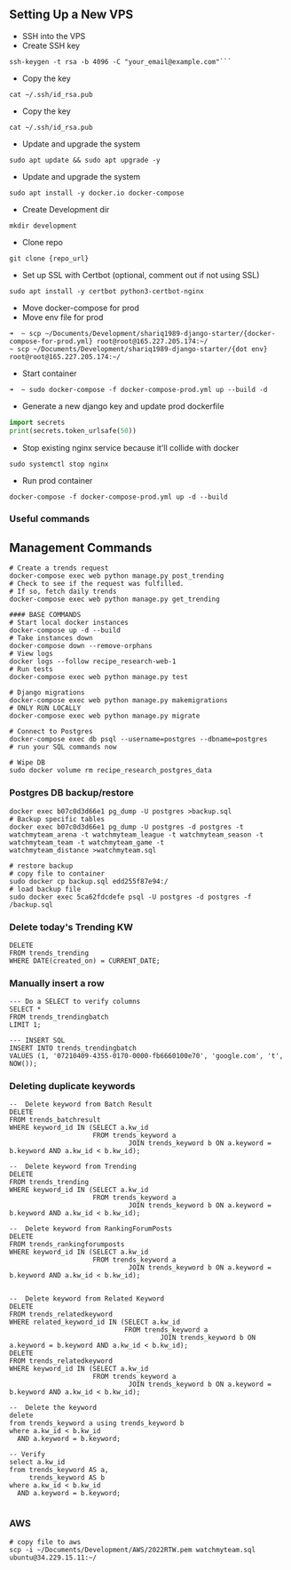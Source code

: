 ## Setting Up a New VPS

- SSH into the VPS
- Create SSH key
```shell
ssh-keygen -t rsa -b 4096 -C "your_email@example.com"```
```
- Copy the key
```shell
cat ~/.ssh/id_rsa.pub
```
- Copy the key
```shell
cat ~/.ssh/id_rsa.pub
```
- Update and upgrade the system
```shell
sudo apt update && sudo apt upgrade -y
```
- Update and upgrade the system
```shell
sudo apt install -y docker.io docker-compose
```

- Create Development dir
```shell
mkdir development
```

- Clone repo
```shell
git clone {repo_url}
```

- Set up SSL with Certbot (optional, comment out if not using SSL)
```shell
sudo apt install -y certbot python3-certbot-nginx
```

- Move docker-compose for prod
- Move env file for prod
```shell
➜  ~ scp ~/Documents/Development/shariq1989-django-starter/{docker-compose-for-prod.yml} root@root@165.227.205.174:~/
~ scp ~/Documents/Development/shariq1989-django-starter/{dot env} root@root@165.227.205.174:~/
```

- Start container
```shell
➜  ~ sudo docker-compose -f docker-compose-prod.yml up --build -d
```

- Generate a new django key and update prod dockerfile
```python
import secrets
print(secrets.token_urlsafe(50))
```

- Stop existing nginx service because it'll collide with docker
```shell
sudo systemctl stop nginx
```

- Run prod container
```shell
docker-compose -f docker-compose-prod.yml up -d --build
```



### Useful commands

## Management Commands
```shell
# Create a trends request
docker-compose exec web python manage.py post_trending
# Check to see if the request was fulfilled.
# If so, fetch daily trends
docker-compose exec web python manage.py get_trending

```

```shell
#### BASE COMMANDS
# Start local docker instances
docker-compose up -d --build
# Take instances down
docker-compose down --remove-orphans
# View logs
docker logs --follow recipe_research-web-1
# Run tests
docker-compose exec web python manage.py test

# Django migrations
docker-compose exec web python manage.py makemigrations
# ONLY RUN LOCALLY
docker-compose exec web python manage.py migrate

# Connect to Postgres
docker-compose exec db psql --username=postgres --dbname=postgres
# run your SQL commands now

# Wipe DB
sudo docker volume rm recipe_research_postgres_data

```

### Postgres DB backup/restore

```shell
docker exec b07c0d3d66e1 pg_dump -U postgres >backup.sql
# Backup specific tables
docker exec b07c0d3d66e1 pg_dump -U postgres -d postgres -t watchmyteam_arena -t watchmyteam_league -t watchmyteam_season -t watchmyteam_team -t watchmyteam_game -t
watchmyteam_distance >watchmyteam.sql

# restore backup
# copy file to container
sudo docker cp backup.sql edd255f87e94:/
# load backup file
sudo docker exec 5ca62fdcdefe psql -U postgres -d postgres -f /backup.sql

```

### Delete today's Trending KW

```postgresql
DELETE
FROM trends_trending
WHERE DATE(created_on) = CURRENT_DATE;
```
### Manually insert a row

```postgresql
--- Do a SELECT to verify columns
SELECT *
FROM trends_trendingbatch
LIMIT 1;

--- INSERT SQL
INSERT INTO trends_trendingbatch
VALUES (1, '07210409-4355-0170-0000-fb6660100e70', 'google.com', 't', NOW());
```
### Deleting duplicate keywords

```postgresql
--  Delete keyword from Batch Result
DELETE
FROM trends_batchresult
WHERE keyword_id IN (SELECT a.kw_id
                     FROM trends_keyword a
                              JOIN trends_keyword b ON a.keyword = b.keyword AND a.kw_id < b.kw_id);

--  Delete keyword from Trending
DELETE
FROM trends_trending
WHERE keyword_id IN (SELECT a.kw_id
                     FROM trends_keyword a
                              JOIN trends_keyword b ON a.keyword = b.keyword AND a.kw_id < b.kw_id);

--  Delete keyword from RankingForumPosts
DELETE
FROM trends_rankingforumposts
WHERE keyword_id IN (SELECT a.kw_id
                     FROM trends_keyword a
                              JOIN trends_keyword b ON a.keyword = b.keyword AND a.kw_id < b.kw_id);


--  Delete keyword from Related Keyword 
DELETE
FROM trends_relatedkeyword
WHERE related_keyword_id IN (SELECT a.kw_id
                             FROM trends_keyword a
                                      JOIN trends_keyword b ON a.keyword = b.keyword AND a.kw_id < b.kw_id);
DELETE
FROM trends_relatedkeyword
WHERE keyword_id IN (SELECT a.kw_id
                     FROM trends_keyword a
                              JOIN trends_keyword b ON a.keyword = b.keyword AND a.kw_id < b.kw_id);

--  Delete the keyword
delete
from trends_keyword a using trends_keyword b
where a.kw_id < b.kw_id
  AND a.keyword = b.keyword;

-- Verify
select a.kw_id
from trends_keyword AS a,
     trends_keyword AS b
where a.kw_id < b.kw_id
  AND a.keyword = b.keyword;


```

### AWS

```shell
# copy file to aws
scp -i ~/Documents/Development/AWS/2022RTW.pem watchmyteam.sql ubuntu@34.229.15.11:~/

```